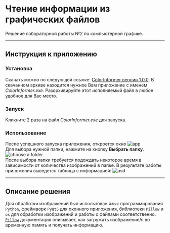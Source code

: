 # Чтение информации из графических файлов
Решение лабораторной работы №2 по компьютерной графике.
__________________
## Инструкция к приложению
### Установка
Скачать можно по следующей ссылке: [ColorInformer версии 1.0.0](https://github.com/Yzoop/ComputerGraphics_Lab2/releases/download/1.0.0/ColorInformer.zip).
В скачанном архиве находится нужное Вам приложение с именем *ColorInformer.exe*. Разорхивируйте этот исполняемый файл в любое удобное для Вас место.
### Запуск
Кликните 2 раза на файл *ColorInformer.exe* для запуска.
### Использование
После успешного запуска приложения, откроется окно ![app](https://i.ibb.co/6N0NZ2x/app1.png)<br>
Для выбора нужной папки, нажмите на кнопку **Выбрать папку**.
![choose a folder](https://i.ibb.co/5sH6BjW/app2.png) <br>
После выбора папки требуется подождать некоторое время в зависимости от количества изображений в папке.
В результате работы приложения выведется таблица с информацией:
![asd](https://i.ibb.co/Lr2cjDV/app3.png)
__________________
## Описание решения
Для обработки изображений был использован язык программирования `Python`, фреймворк `PyQt5` для оконного приложения, библиотеки `Pillow` и `os` для обработки изображений и работы с файлами соответственно.
[`Pillow`](https://pillow.readthedocs.io/en/stable/) документация описывает, как загружать изображение/я во временную память и получать информацию.

